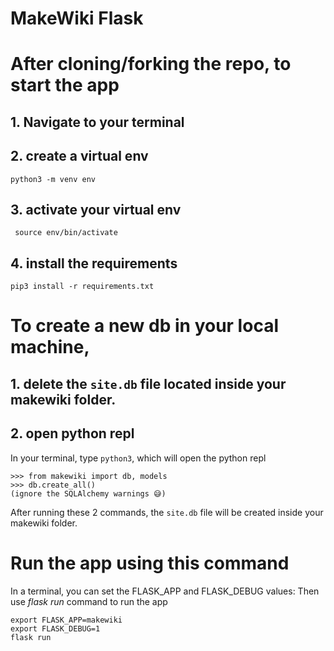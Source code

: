 # MakeWiki Flask

# After cloning/forking the repo, to start the app

## 1. Navigate to your terminal
 
## 2. create a virtual env 
```python3 -m venv env```

## 3. activate your virtual env
``` source env/bin/activate```

## 4. install the requirements
```pip3 install -r requirements.txt```

# To create a new db in your local machine, 

## 1. delete the ```site.db``` file located inside your makewiki folder.

## 2. open python repl 
In your terminal, type ```python3```, which will open the python repl
```
>>> from makewiki import db, models
>>> db.create_all()
(ignore the SQLAlchemy warnings 😅)
```
After running these 2 commands, the ```site.db``` file will be created inside your makewiki folder. 

# Run the app using this command
In a terminal, you can set the FLASK_APP and FLASK_DEBUG values:
Then use *flask run* command to run the app
```
export FLASK_APP=makewiki
export FLASK_DEBUG=1
flask run
```